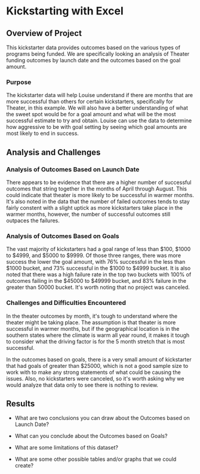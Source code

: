 # Kickstarting with Excel

## Overview of Project
This kickstarter data provides outcomes based on the various types of programs being funded.  We are specifically looking an analysis of Theater funding outcomes by launch date and the outcomes based on the goal amount.
### Purpose
The kickstarter data will help Louise understand if there are months that are more successful than others for certain kickstarters, specifically for Theater, in this example.  We will also have a better understanding of what the sweet spot would be for a goal amount and what will be the most successful estimate to try and obtain.  Louise can use the data to determine how aggressive to be with goal setting by seeing which goal amounts are most likely to end in success.
## Analysis and Challenges

### Analysis of Outcomes Based on Launch Date
There appears to be evidence that there are a higher number of successful outcomes that string together in the months of April through August.  This could indicate that theater is more likely to be successful in warmer months.  It's also noted in the data that the number of failed outcomes tends to stay fairly constent with a slight uptick as more kickstarters take place in the warmer months, however, the number of successful outcomes still outpaces the failures.
### Analysis of Outcomes Based on Goals
The vast majority of kickstarters had a goal range of less than $100, $1000 to $4999, and $5000 to $9999.  Of those three ranges, there was more success the lower the goal amount, with 76% successful in the less than $1000 bucket, and 73% successful in the $1000 to $4999 bucket.  It is also noted that there was a high failure rate in the top two buckets with 100% of outcomes failing in the $45000 to $49999 bucket, and 83% failure in the greater than 50000 bucket.  It's worth noting that no project was canceled.
### Challenges and Difficulties Encountered
In the theater outcomes by month, it's tough to understand where the theater might be taking place.  The assumption is that theater is more successful in warmer months, but if the geographical location is in the southern states where the climate is warm all year round, it makes it tough to consider what the driving factor is for the 5 month stretch that is most successful.

In the outcomes based on goals, there is a very small amount of kickstarter that had goals of greater than $25000, which is not a good sample size to work with to make any strong statements of what could be causing the issues.  Also, no kickstarters were canceled, so it's worth asking why we would analyze that data only to see there is nothing to review.
## Results

- What are two conclusions you can draw about the Outcomes based on Launch Date?

- What can you conclude about the Outcomes based on Goals?

- What are some limitations of this dataset?

- What are some other possible tables and/or graphs that we could create?
